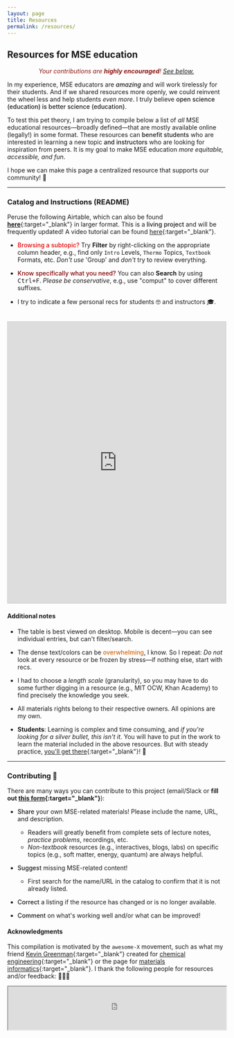 ```yaml
---
layout: page
title: Resources
permalink: /resources/
---
```


## Resources for MSE education

<span style="color:#8C1515;text-align:center;display:flex;justify-content:center"> <em>Your contributions are **highly encouraged**! [See below.](#contributing-)</em> </span>


In my experience, MSE educators are <span style="font-weight:500">_amazing_</span> and will work tirelessly for their students.
And if we shared resources more openly, we could reinvent the wheel less and help students _even more_.
I truly believe <span style="font-weight:500">open science (education) is better science (education)</span>.

To test this pet theory, I am trying to compile below a list of _all_ MSE educational resources—broadly defined—that are mostly available online (legally!) in some format.
These resources can <span style="font-weight:500">benefit students</span> who are interested in learning a new topic <span style="font-weight:500">and instructors</span> who are looking for inspiration from peers.
It is my goal to make MSE education _more equitable, accessible, and fun_.

I hope we can make this page a centralized resource that supports our community! 💙

-------------------------

### Catalog and Instructions (README)

Peruse the following Airtable, which can also be found [**here**](https://airtable.com/appGOSeBV95X7tQGX/shrZBmjJuSp005JBT){:target="_blank"} in larger format.
This is a <span style="font-weight:500">living project</span> and will be frequently updated!
A video tutorial can be found [here](https://youtu.be/irgGLJOcoT8){:target="_blank"}.

- <span style="font-weight:500;color:#E50808">Browsing a subtopic?</span>
Try **Filter** by right-clicking on the appropriate column header, e.g., find only `Intro` Levels, `Thermo` Topics, `Textbook` Formats, etc. 
_Don't use_ 'Group' and _don't_ try to review everything.

- <span style="font-weight:500;color:#820000">Know specifically what you need?</span>
You can also **Search** by using <kbd>Ctrl+F</kbd>.
_Please be conservative_, e.g., use "comput" to cover different suffixes.

- I try to indicate a few personal recs for students 🤓 and instructors 🎓.


<br> 
<iframe class="airtable-embed" src="https://airtable.com/embed/appGOSeBV95X7tQGX/shrZBmjJuSp005JBT?viewControls=on" frameborder="0" onmousewheel="" width="100%" height="650" style="background: transparent; border: 1px solid #ccc;"></iframe>
<br> 


#### Additional notes

- The table is best viewed on desktop. 
Mobile is decent—you can see individual entries, but can't filter/search.

- The dense text/colors can be <span style="font-weight:500;color:#D1660F">overwhelming</span>, I know.
So I repeat: _Do not_ look at every resource or be frozen by stress—if nothing else, start with recs.

- I had to choose a _length scale_ (granularity), so you may have to do some further digging in a resource (e.g., MIT OCW, Khan Academy) to find precisely the knowledge you seek.

- All materials rights belong to their respective owners.
All opinions are my own.

- **Students**: Learning is complex and time consuming, and _if you're looking for a silver bullet, this isn't it_.
You will have to put in the work to learn the material included in the above resources.
But with steady practice, [you'll get there](https://www.goodreads.com/quotes/252665-practice-is-funny-that-way-for-days-and-days-you){:target="_blank"}! 🙂

-------------------------


### Contributing 💚

There are many ways you can contribute to this project (email/Slack or **fill out [this form](https://forms.gle/aiPLKDJpSG27XdPG9){:target="_blank"}**):
- <span style="font-weight:500">Share</span> your own MSE-related materials! Please include the name, URL, and description.
	- Readers will greatly benefit from complete sets of lecture notes, _practice problems_, recordings, etc.
	- _Non-textbook_ resources (e.g., interactives, blogs, labs) on specific topics (e.g., soft matter, energy, quantum) are always helpful.    

- <span style="font-weight:500">Suggest</span> missing MSE-related content! 
	- First search for the name/URL in the catalog to confirm that it is not already listed.    

- <span style="font-weight:500">Correct</span> a listing if the resource has changed or is no longer available. 
- <span style="font-weight:500">Comment</span> on what's working well and/or what can be improved!


#### Acknowledgments

This compilation is motivated by the `awesome-X` movement, such as what my friend [Kevin Greenman](https://catholic.tech/academics/faculty/kevin-greenman){:target="_blank"} created for [chemical engineering](https://github.com/kevingreenman/awesome-chemical-engineering-education){:target="_blank"} or the page for [materials informatics](https://github.com/tilde-lab/awesome-materials-informatics){:target="_blank"}.
I thank the following people for resources and/or feedback: 🙇🏼‍♂️

<iframe src="https://docs.google.com/spreadsheets/d/e/2PACX-1vQGiSKQn3YPAzr8FdcptQyVFX3oQ_61XcrGbuGeI8UML3PM0Cp_xkMKbV58XuduGgHTehLm6Muzq9R5/pubhtml?widget=false&amp;chrome=false" width="100%" height="100" frameBorder="1"></iframe>

